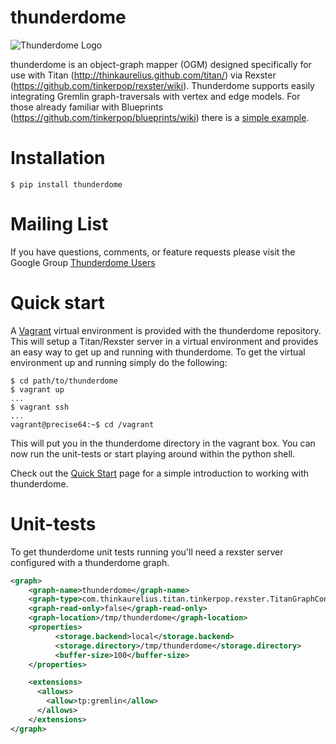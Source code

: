thunderdome
===========

<img align="center" src="https://raw.github.com/StartTheShift/thunderdome/master/docs/logo.png" alt="Thunderdome Logo" />

thunderdome is an object-graph mapper (OGM) designed specifically for use with
Titan (http://thinkaurelius.github.com/titan/) via Rexster
(https://github.com/tinkerpop/rexster/wiki). Thunderdome supports easily
integrating Gremlin graph-traversals with vertex and edge models. For those
already familiar with Blueprints (https://github.com/tinkerpop/blueprints/wiki)
there is a [simple example](https://github.com/StartTheShift/thunderdome/wiki/Quick-Start).

Installation
============

```shell
$ pip install thunderdome
```

Mailing List
============

If you have questions, comments, or feature requests please visit the Google
Group
[Thunderdome Users](https://groups.google.com/forum/#!forum/thunderdome-users)

Quick start
===========

A [Vagrant](http://www.vagrantup.com/) virtual environment is provided with the
thunderdome repository. This will setup a Titan/Rexster server in a virtual
environment and provides an easy way to get up and running with thunderdome.
To get the virtual environment up and running simply do the following:

```shell
$ cd path/to/thunderdome
$ vagrant up
...
$ vagrant ssh
...
vagrant@precise64:~$ cd /vagrant
```

This will put you in the thunderdome directory in the vagrant box. You can now
run the unit-tests or start playing around within the python shell.

Check out the [Quick Start](https://github.com/StartTheShift/thunderdome/wiki/Quick-Start) page for a simple
introduction to working with thunderdome.

Unit-tests
==========

To get thunderdome unit tests running you'll need a rexster server configured with a thunderdome graph.  

``` xml
<graph>
    <graph-name>thunderdome</graph-name>
    <graph-type>com.thinkaurelius.titan.tinkerpop.rexster.TitanGraphConfiguration</graph-type>
    <graph-read-only>false</graph-read-only>
    <graph-location>/tmp/thunderdome</graph-location>
    <properties>
          <storage.backend>local</storage.backend>
          <storage.directory>/tmp/thunderdome</storage.directory>
          <buffer-size>100</buffer-size>
    </properties>

    <extensions>
      <allows>
        <allow>tp:gremlin</allow>
      </allows>
    </extensions>
</graph>
```
